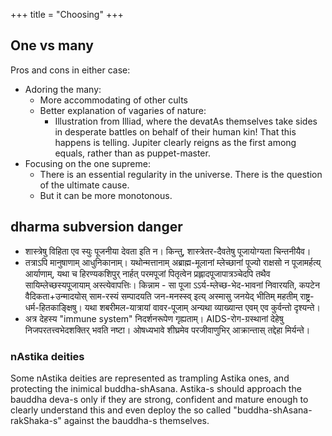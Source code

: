 +++
title = "Choosing"
+++

## One vs many
Pros and cons in either case:
- Adoring the many:
  - More accommodating of other cults
  - Better explanation of vagaries of nature:
      - Illustration from Illiad, where the devatAs themselves take sides in desperate battles on behalf of their human kin! That this happens is telling. Jupiter clearly reigns as the first among equals, rather than as puppet-master.
- Focusing on the one supreme:
    - There is an essential regularity in the universe. There is the question of the ultimate cause.
    - But it can be more monotonous.

## dharma subversion danger
- शास्त्रेषु विहिता एव स्युः पूजनीया देवता इति न। किन्तु, शास्त्रेतर-दैवतेषु पूजायोग्यता चिन्तनीयैव।
- तत्राऽपि मानुषाणाम् आधुनिकानाम्। यथोन्मत्तानाम् अब्राह्म\-मूलानां म्लेच्छानां पूज्यो राक्षसो न पूजामर्हत्य् आर्याणाम्, यथा च हिरण्यकशिपुर् नार्हत् परमपूजां पितृत्वेन प्रह्लादपूजापात्रञ्चेदपि तथैव सायिम्लेच्छस्यपूजायाम् अस्त्येवापत्तिः। किन्नाम \- सा पूजा ऽऽर्य-म्लेच्छ-भेद-भावनां निवारयति, कपटेन वैदिकता+उन्मादयोस् साम-रस्यं सम्पादयति जन-मनस्स्व् इत्य् अस्मासु जनयेद् भीतिम् महतीम् राष्ट्र-धर्म-हितकाङ्क्षिषु। यथा शबरीमल-यात्रायां वावर-पूजाम् अन्यथा व्याख्यान्त एवम् एव कुर्वन्तो दृश्यन्ते।
- अत्र देहस्य "immune system" निदर्शनरूपेण गृह्यताम्। AIDS-रोग-ग्रस्थानां देहेषु निजपरतत्त्वभेदशक्तिर् भवति नष्टा। ओषध्यभावे शीघ्रमेव परजीवाणुभिर् आक्रान्तास् तद्देहा मिर्यन्ते।

### nAstika deities
Some nAstika deities are represented as trampling Astika ones, and protecting the inimical buddha-shAsana. Astika-s should approach the bauddha deva-s only if  they are strong, confident and mature enough to clearly understand this and even deploy the so called "buddha-shAsana-rakShaka-s" against the bauddha-s themselves.